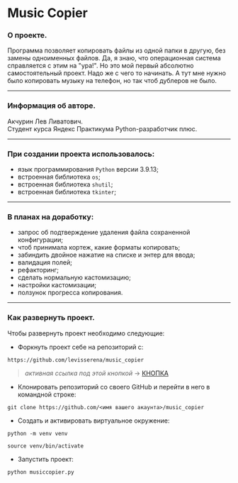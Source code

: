 # Music Copier

### О проекте.
Программа позволяет копировать файлы из одной папки в другую, без замены одноименных файлов.
Да, я знаю, что операционная система справляется с этим на "ура!".
Но это мой первый абсолютно самостоятельный проект. Надо же с чего то начинать.
А тут мне нужно было копировать музыку на телефон, но так чтоб дублеров не было.
___
### Информация об авторе.
Акчурин Лев Ливатович.<br>Студент курса Яндекс Практикума Python-разработчик плюс.
___
### При создании проекта использовалось:
- язык программирования `Python` версии 3.9.13;
- встроенная библиотека `os`;
- встроенная библиотека `shutil`;
- встроенная библиотека `tkinter`;
___
### В планах на доработку:
- запрос об подтверждение удаления файла сохраненной конфигурации;
- чтоб принимала кортеж, какие форматы копировать;
- забиндить двойное нажатие на списке и энтер для ввода;
- валидация полей;
- рефакторинг;
- сделать нормальную кастомизацию;
- настройки кастомизации;
- ползунок прогресса копирования.
___
### Как развернуть проект.
Чтобы развернуть проект необходимо следующие:
- Форкнуть проект себе на репозиторий с:
```
https://github.com/levisserena/music_copier
```

>*активная ссылка под этой кнопкой* -> [КНОПКА](https://github.com/levisserena/music_copier)
- Клонировать репозиторий со своего GitHub и перейти в него в командной строке:

```
git clone https://github.com/<имя вашего акаунта>/music_copier
```
- Создать и активировать виртуальное окружение:

```
python -m venv venv
```

```
source venv/bin/activate
```

- Запустить проект:

```
python musiccopier.py
```
